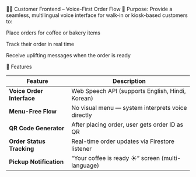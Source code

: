 🧍‍♂️ Customer Frontend – Voice-First Order Flow
🔧 Purpose:
Provide a seamless, multilingual voice interface for walk-in or kiosk-based customers to:

Place orders for coffee or bakery items

Track their order in real time

Receive uplifting messages when the order is ready

📱 Features

| Feature                   | Description                                       |
| ------------------------- | ------------------------------------------------- |
| **Voice Order Interface** | Web Speech API (supports English, Hindi, Korean)  |
| **Menu-Free Flow**        | No visual menu — system interprets voice directly |
| **QR Code Generator**     | After placing order, user gets order ID as QR     |
| **Order Status Tracking** | Real-time order updates via Firestore listener    |
| **Pickup Notification**   | “Your coffee is ready ☀️” screen (multi-language) |
